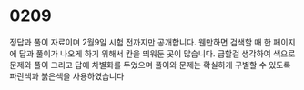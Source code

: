 # 0209
정답과 풀이 자료이며 2월9일 시험 전까지만 공개합니다.
웬만하면 검색할 때 한 페이지에 답과 풀이가 나오게 하기 위해서 칸을 띄워둔 곳이 많습니다.
급할걸 생각하여 색으로 문제와 풀이 그리고 답에 차별화를 두었으며 풀이와 문제는 확실하게 구별할 수 있도록 파란색과 붉은색을 사용하였습니다
